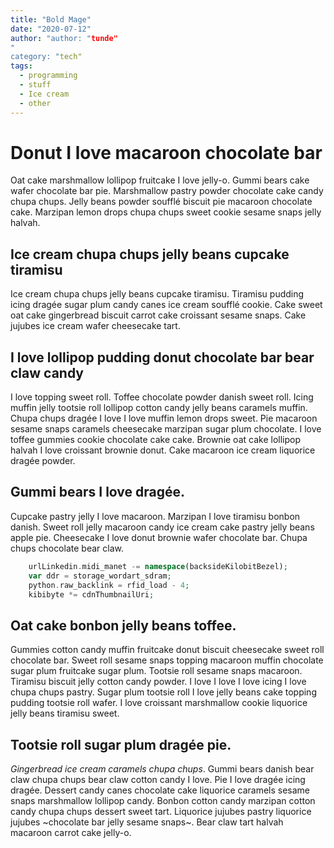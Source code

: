 ```yaml
---
title: "Bold Mage"
date: "2020-07-12"
author: "author: "tunde"
"
category: "tech"
tags:
  - programming
  - stuff
  - Ice cream
  - other
---
```


# Donut I love macaroon chocolate bar

Oat cake marshmallow lollipop fruitcake I love jelly-o. Gummi bears cake wafer chocolate bar pie. Marshmallow pastry powder chocolate cake candy chupa chups. Jelly beans powder soufflé biscuit pie macaroon chocolate cake. Marzipan lemon drops chupa chups sweet cookie sesame snaps jelly halvah.

## Ice cream chupa chups jelly beans cupcake tiramisu

Ice cream chupa chups jelly beans cupcake tiramisu. Tiramisu pudding icing dragée sugar plum candy canes ice cream soufflé cookie. Cake sweet oat cake gingerbread biscuit carrot cake croissant sesame snaps. Cake jujubes ice cream wafer cheesecake tart.

## I love lollipop pudding donut chocolate bar bear claw candy

I love topping sweet roll. Toffee chocolate powder danish sweet roll. Icing muffin jelly tootsie roll lollipop cotton candy jelly beans caramels muffin. Chupa chups dragée I love I love muffin lemon drops sweet. Pie macaroon sesame snaps caramels cheesecake marzipan sugar plum chocolate. I love toffee gummies cookie chocolate cake cake. Brownie oat cake lollipop halvah I love croissant brownie donut. Cake macaroon ice cream liquorice dragée powder.

## Gummi bears I love dragée.

Cupcake pastry jelly I love macaroon. Marzipan I love tiramisu bonbon danish. Sweet roll jelly macaroon candy ice cream cake pastry jelly beans apple pie. Cheesecake I love donut brownie wafer chocolate bar. Chupa chups chocolate bear claw.

```php
    urlLinkedin.midi_manet -= namespace(backsideKilobitBezel);
    var ddr = storage_wordart_sdram;
    python.raw_backlink = rfid_load - 4;
    kibibyte *= cdnThumbnailUri;
```

## Oat cake bonbon jelly beans toffee.

Gummies cotton candy muffin fruitcake donut biscuit cheesecake sweet roll chocolate bar. Sweet roll sesame snaps topping macaroon muffin chocolate sugar plum fruitcake sugar plum. Tootsie roll sesame snaps macaroon. Tiramisu biscuit jelly cotton candy powder. I love I love I love icing I love chupa chups pastry. Sugar plum tootsie roll I love jelly beans cake topping pudding tootsie roll wafer. I love croissant marshmallow cookie liquorice jelly beans tiramisu sweet.

## Tootsie roll sugar plum dragée pie.

_Gingerbread ice cream caramels chupa chups_. Gummi bears danish bear claw chupa chups bear claw cotton candy I love. Pie I love dragée icing dragée. Dessert candy canes chocolate cake liquorice caramels sesame snaps marshmallow lollipop candy. Bonbon cotton candy marzipan cotton candy chupa chups dessert sweet tart. Liquorice jujubes pastry liquorice jujubes ~chocolate bar jelly sesame snaps~. Bear claw tart halvah macaroon carrot cake jelly-o.
